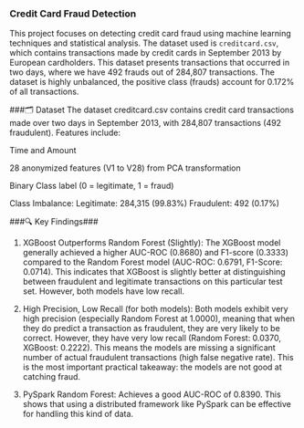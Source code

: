 ### Credit Card Fraud Detection

This project focuses on detecting credit card fraud using machine learning techniques and statistical analysis. The dataset used is `creditcard.csv`, which contains transactions made by credit cards in September 2013 by European cardholders. This dataset presents transactions that occurred in two days, where we have 492 frauds out of 284,807 transactions. The dataset is highly unbalanced, the positive class (frauds) account for 0.172% of all transactions.

###🗂 Dataset
The dataset creditcard.csv contains credit card transactions made over two days in September 2013, with 284,807 transactions (492 fraudulent). Features include:

Time and Amount

28 anonymized features (V1 to V28) from PCA transformation

Binary Class label (0 = legitimate, 1 = fraud)

Class Imbalance:
Legitimate: 284,315 (99.83%)
Fraudulent: 492 (0.17%) 

###🔍 Key Findings###

1. XGBoost Outperforms Random Forest (Slightly): The XGBoost model generally achieved a higher AUC-ROC (0.8680) and F1-score (0.3333) compared to the Random Forest model (AUC-ROC: 0.6791, F1-Score: 0.0714). This indicates that XGBoost is slightly better at distinguishing between fraudulent and legitimate transactions on this particular test set. However, both models have low recall.

2. High Precision, Low Recall (for both models): Both models exhibit very high precision (especially Random Forest at 1.0000), meaning that when they do predict a transaction as fraudulent, they are very likely to be correct. However, they have very low recall (Random Forest: 0.0370, XGBoost: 0.2222). This means the models are missing a significant number of actual fraudulent transactions (high false negative rate). This is the most important practical takeaway: the models are not good at catching fraud.

3. PySpark Random Forest: Achieves a good AUC-ROC of 0.8390. This shows that using a distributed framework like PySpark can be effective for handling this kind of data.

